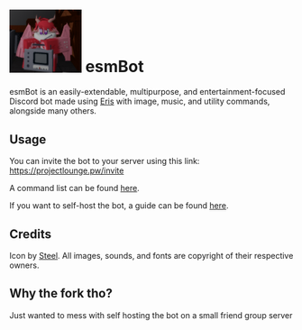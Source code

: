 # <img src="https://github.com/BakedBeansCan/esmBot/raw/master/radio.png" width="128"> esmBot

esmBot is an easily-extendable, multipurpose, and entertainment-focused Discord bot made using [Eris](https://abal.moe/Eris/) with image, music, and utility commands, alongside many others.

## Usage
You can invite the bot to your server using this link: https://projectlounge.pw/invite

A command list can be found [here](https://projectlounge.pw/esmBot/help.html).

If you want to self-host the bot, a guide can be found [here](https://github.com/esmBot/esmBot/wiki/Setup).

## Credits
Icon by [Steel](https://twitter.com/MintBurrow).
All images, sounds, and fonts are copyright of their respective owners.

## Why the fork tho?
Just wanted to mess with self hosting the bot on a small friend group server
